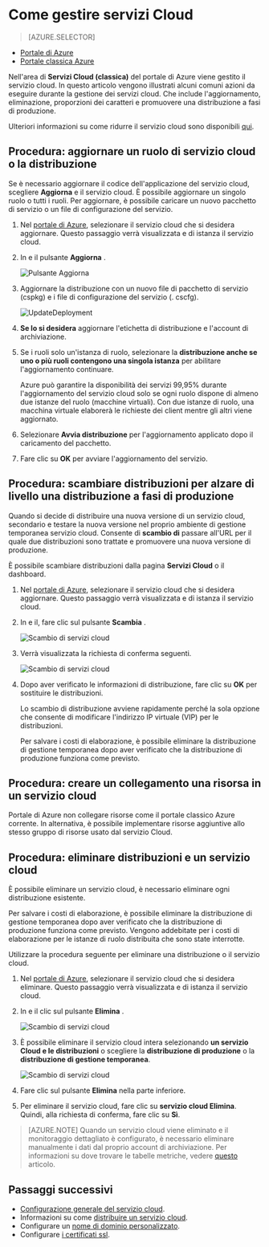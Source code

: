 <properties 
    pageTitle="Attività comuni di gestione di servizio cloud | Microsoft Azure" 
    description="Informazioni sulla gestione dei servizi cloud nel portale di Azure. Questi esempi vengono usate il portale di Azure." 
    services="cloud-services" 
    documentationCenter="" 
    authors="Thraka" 
    manager="timlt" 
    editor=""/>

<tags 
    ms.service="cloud-services" 
    ms.workload="tbd" 
    ms.tgt_pltfrm="na" 
    ms.devlang="na" 
    ms.topic="article" 
    ms.date="08/02/2016"
    ms.author="adegeo"/>


# <a name="how-to-manage-cloud-services"></a>Come gestire servizi Cloud

> [AZURE.SELECTOR]
- [Portale di Azure](cloud-services-how-to-manage-portal.md)
- [Portale classica Azure](cloud-services-how-to-manage.md)

Nell'area di **Servizi Cloud (classica)** del portale di Azure viene gestito il servizio cloud. In questo articolo vengono illustrati alcuni comuni azioni da eseguire durante la gestione dei servizi cloud. Che include l'aggiornamento, eliminazione, proporzioni dei caratteri e promuovere una distribuzione a fasi di produzione.

Ulteriori informazioni su come ridurre il servizio cloud sono disponibili [qui](cloud-services-how-to-scale-portal.md).

## <a name="how-to-update-a-cloud-service-role-or-deployment"></a>Procedura: aggiornare un ruolo di servizio cloud o la distribuzione

Se è necessario aggiornare il codice dell'applicazione del servizio cloud, scegliere **Aggiorna** e il servizio cloud. È possibile aggiornare un singolo ruolo o tutti i ruoli. Per aggiornare, è possibile caricare un nuovo pacchetto di servizio o un file di configurazione del servizio.

1. Nel [portale di Azure][], selezionare il servizio cloud che si desidera aggiornare. Questo passaggio verrà visualizzata e di istanza il servizio cloud.

2. In e il pulsante **Aggiorna** .

    ![Pulsante Aggiorna](./media/cloud-services-how-to-manage-portal/update-button.png)

3. Aggiornare la distribuzione con un nuovo file di pacchetto di servizio (cspkg) e i file di configurazione del servizio (. cscfg).

    ![UpdateDeployment](./media/cloud-services-how-to-manage-portal/update-blade.png)

4. **Se lo si desidera** aggiornare l'etichetta di distribuzione e l'account di archiviazione. 

5. Se i ruoli solo un'istanza di ruolo, selezionare la **distribuzione anche se uno o più ruoli contengono una singola istanza** per abilitare l'aggiornamento continuare. 

    Azure può garantire la disponibilità dei servizi 99,95% durante l'aggiornamento del servizio cloud solo se ogni ruolo dispone di almeno due istanze del ruolo (macchine virtuali). Con due istanze di ruolo, una macchina virtuale elaborerà le richieste dei client mentre gli altri viene aggiornato.

6. Selezionare **Avvia distribuzione** per l'aggiornamento applicato dopo il caricamento del pacchetto.

7. Fare clic su **OK** per avviare l'aggiornamento del servizio.



## <a name="how-to-swap-deployments-to-promote-a-staged-deployment-to-production"></a>Procedura: scambiare distribuzioni per alzare di livello una distribuzione a fasi di produzione

Quando si decide di distribuire una nuova versione di un servizio cloud, secondario e testare la nuova versione nel proprio ambiente di gestione temporanea servizio cloud. Consente di **scambio di** passare all'URL per il quale due distribuzioni sono trattate e promuovere una nuova versione di produzione. 

È possibile scambiare distribuzioni dalla pagina **Servizi Cloud** o il dashboard.

1. Nel [portale di Azure][], selezionare il servizio cloud che si desidera aggiornare. Questo passaggio verrà visualizzata e di istanza il servizio cloud.

2. In e il, fare clic sul pulsante **Scambia** .

    ![Scambio di servizi cloud](./media/cloud-services-how-to-manage-portal/swap-button.png)

3. Verrà visualizzata la richiesta di conferma seguenti.

    ![Scambio di servizi cloud](./media/cloud-services-how-to-manage-portal/swap-prompt.png)

4. Dopo aver verificato le informazioni di distribuzione, fare clic su **OK** per sostituire le distribuzioni.

    Lo scambio di distribuzione avviene rapidamente perché la sola opzione che consente di modificare l'indirizzo IP virtuale (VIP) per le distribuzioni.

    Per salvare i costi di elaborazione, è possibile eliminare la distribuzione di gestione temporanea dopo aver verificato che la distribuzione di produzione funziona come previsto.

## <a name="how-to-link-a-resource-to-a-cloud-service"></a>Procedura: creare un collegamento una risorsa in un servizio cloud

Portale di Azure non collegare risorse come il portale classico Azure corrente. In alternativa, è possibile implementare risorse aggiuntive allo stesso gruppo di risorse usato dal servizio Cloud.

## <a name="how-to-delete-deployments-and-a-cloud-service"></a>Procedura: eliminare distribuzioni e un servizio cloud

È possibile eliminare un servizio cloud, è necessario eliminare ogni distribuzione esistente.

Per salvare i costi di elaborazione, è possibile eliminare la distribuzione di gestione temporanea dopo aver verificato che la distribuzione di produzione funziona come previsto. Vengono addebitate per i costi di elaborazione per le istanze di ruolo distribuita che sono state interrotte.

Utilizzare la procedura seguente per eliminare una distribuzione o il servizio cloud. 

1. Nel [portale di Azure][], selezionare il servizio cloud che si desidera eliminare. Questo passaggio verrà visualizzata e di istanza il servizio cloud.

2. In e il clic sul pulsante **Elimina** .

    ![Scambio di servizi cloud](./media/cloud-services-how-to-manage-portal/delete-button.png)

3. È possibile eliminare il servizio cloud intera selezionando **un servizio Cloud e le distribuzioni** o scegliere la **distribuzione di produzione** o la **distribuzione di gestione temporanea**.

    ![Scambio di servizi cloud](./media/cloud-services-how-to-manage-portal/delete-blade.png) 

4. Fare clic sul pulsante **Elimina** nella parte inferiore.

5. Per eliminare il servizio cloud, fare clic su **servizio cloud Elimina**. Quindi, alla richiesta di conferma, fare clic su **Sì**.

> [AZURE.NOTE]
> Quando un servizio cloud viene eliminato e il monitoraggio dettagliato è configurato, è necessario eliminare manualmente i dati dal proprio account di archiviazione. Per informazioni su dove trovare le tabelle metriche, vedere [questo](cloud-services-how-to-monitor.md) articolo.

[Portale di Azure]: https://portal.azure.com

## <a name="next-steps"></a>Passaggi successivi

* [Configurazione generale del servizio cloud](cloud-services-how-to-configure-portal.md).
* Informazioni su come [distribuire un servizio cloud](cloud-services-how-to-create-deploy-portal.md).
* Configurare un [nome di dominio personalizzato](cloud-services-custom-domain-name-portal.md).
* Configurare [i certificati ssl](cloud-services-configure-ssl-certificate-portal.md).